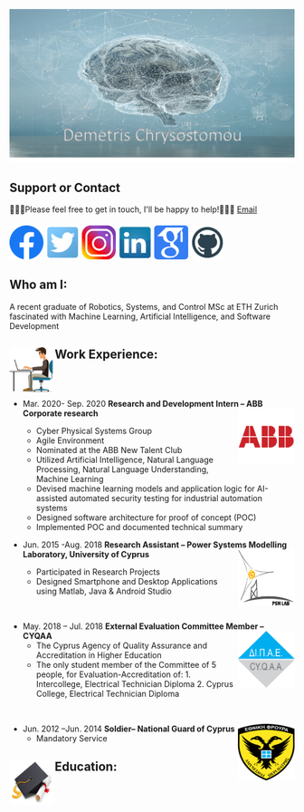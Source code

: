 
<!--
**Demetris-Ch/Demetris-Ch** is a ✨ _special_ ✨ repository because its `README.md` (this file) appears on your GitHub profile.

Here are some ideas to get you started:

- 🔭 I’m currently working on ...
- 🌱 I’m currently learning ...
- 👯 I’m looking to collaborate on ...
- 🤔 I’m looking for help with ...
- 💬 Ask me about ...
- 📫 How to reach me: ...
- 😄 Pronouns: ...
- ⚡ Fun fact: ...
-->
<img src="https://raw.githubusercontent.com/Demetris-Ch/Demetris-Ch/master/contain/Picture1.png" alt="Logo"></a>
## Support or Contact
👨🏻‍💻Please feel free to get in touch, I'll be happy to help!💁🏻‍♂️ [Email](dchrys01@outlook.com)

####
<a href="https://www.facebook.com/dimitris.chrysostomou1" target="_blank"><img src="https://raw.githubusercontent.com/Demetris-Ch/Demetris-Ch/master/contain/fb.png" alt="Facebook" width="60"></a>
<a href="https://twitter.com/DemetrisChryso1" target="_blank"><img src="https://raw.githubusercontent.com/Demetris-Ch/Demetris-Ch/master/contain/twitter.png" alt="Twitter" width="60"></a>
<a href="https://www.instagram.com/demetris_chrysostomou/" target="_blank"><img src="https://raw.githubusercontent.com/Demetris-Ch/Demetris-Ch/master/contain/insta.png" alt="Instagram" width="60"></a>
<a href="https://www.linkedin.com/in/demetris-chrysostomou/" target="_blank"><img src="https://raw.githubusercontent.com/Demetris-Ch/Demetris-Ch/master/contain/linkedin.png" alt="LinkedIn" width="60"></a>
<a href="https://scholar.google.com/citations?user=dvzS94wAAAAJ&hl=en" target="_blank"><img src="https://raw.githubusercontent.com/Demetris-Ch/Demetris-Ch/master/contain/scholar.png" alt="Scholar" width="60"></a>
<a href="https://github.com/Demetris-Ch" target="_blank"><img src="https://raw.githubusercontent.com/Demetris-Ch/Demetris-Ch/master/contain/git.png" alt="GitHub" width="60"></a>

## Who am I:
A recent graduate of Robotics, Systems, and Control MSc at ETH Zurich fascinated with Machine Learning, Artificial Intelligence, and Software Development

## <img align="left" width="80" height="80" src="https://raw.githubusercontent.com/Demetris-Ch/Demetris-Ch/master/contain/work.png"> Work Experience:
  <br />
  <br />
  
 * Mar. 2020- Sep. 2020 		**Research and Development Intern – ABB Corporate research** <img align="right" width="100" height="100" src="https://raw.githubusercontent.com/Demetris-Ch/Demetris-Ch/master/contain/abb.png">

   *	Cyber Physical Systems Group
   *	Agile Environment
   *	Nominated at the ABB New Talent Club
   *	Utilized Artificial Intelligence, Natural Language Processing, Natural Language Understanding, Machine Learning 
   *	Devised machine learning models and application logic for AI-assisted automated security testing for industrial automation systems 
   *	Designed software architecture for proof of concept (POC)
   *	Implemented POC and documented technical summary


 * Jun. 2015 -Aug. 2018		**Research Assistant – Power Systems Modelling Laboratory, University of Cyprus** <img align="right" width="100" height="100" src="https://raw.githubusercontent.com/Demetris-Ch/Demetris-Ch/master/contain/PSM.png">
   *  Participated in Research Projects
   *  Designed Smartphone and Desktop Applications using Matlab, Java & Android Studio
<br />


* May. 2018 – Jul. 2018	**External Evaluation Committee Member – CYQAA** <img align="right" width="100" height="100" src="https://raw.githubusercontent.com/Demetris-Ch/Demetris-Ch/master/contain/dipae.png">
   *	The Cyprus Agency of Quality Assurance and Accreditation in Higher Education
   *	The only student member of the Committee of 5 people, for Evaluation-Accreditation of:
      1.	Intercollege, Electrical Technician Diploma
      2.	Cyprus College, Electrical Technician Diploma
<br />


* Jun. 2012 –Jun. 2014		**Soldier– National Guard of Cyprus** <img align="right" width="100" height="100" src="https://raw.githubusercontent.com/Demetris-Ch/Demetris-Ch/master/contain/Army.png">
   * Mandatory Service

## <img align="left" width="80" height="80" src="https://raw.githubusercontent.com/Demetris-Ch/Demetris-Ch/master/contain/edu.jpg"> Education:
  <br />
  <br />



